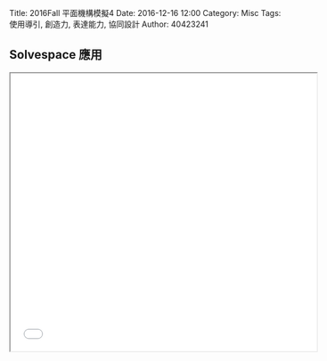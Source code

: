 Title: 2016Fall 平面機構模擬4
Date: 2016-12-16 12:00
Category: Misc
Tags: 使用導引, 創造力, 表達能力, 協同設計
Author: 40423241

## Solvespace 應用



<iframe src="./../data/W14.html" width="550"  height="500"/></iframe>


 

